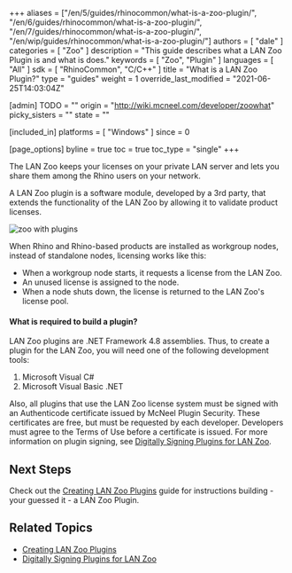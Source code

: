 +++
aliases = ["/en/5/guides/rhinocommon/what-is-a-zoo-plugin/", "/en/6/guides/rhinocommon/what-is-a-zoo-plugin/", "/en/7/guides/rhinocommon/what-is-a-zoo-plugin/", "/en/wip/guides/rhinocommon/what-is-a-zoo-plugin/"]
authors = [ "dale" ]
categories = [ "Zoo" ]
description = "This guide describes what a LAN Zoo Plugin is and what is does."
keywords = [ "Zoo", "Plugin" ]
languages = [ "All" ]
sdk = [ "RhinoCommon", "C/C++" ]
title = "What is a LAN Zoo Plugin?"
type = "guides"
weight = 1
override_last_modified = "2021-06-25T14:03:04Z"

[admin]
TODO = ""
origin = "http://wiki.mcneel.com/developer/zoowhat"
picky_sisters = ""
state = ""

[included_in]
platforms = [ "Windows" ]
since = 0

[page_options]
byline = true
toc = true
toc_type = "single"
+++

The LAN Zoo keeps your licenses on your private LAN server and lets you share them among the Rhino users on your network.

A LAN Zoo plugin is a software module, developed by a 3rd party, that extends the functionality of the LAN Zoo by allowing it to validate product licenses.

![zoo with plugins](/images/what-is-a-zoo-plugin-01.png)

When Rhino and Rhino-based products are installed as workgroup nodes, instead of standalone nodes, licensing works like this:

- When a workgroup node starts, it requests a license from the LAN Zoo.
- An unused license is assigned to the node.
- When a node shuts down, the license is returned to the LAN Zoo's license pool.

#### What is required to build a plugin?

LAN Zoo plugins are .NET Framework 4.8 assemblies. Thus, to create a plugin for the LAN Zoo, you will need one of the following development tools:

1. Microsoft Visual C#
1. Microsoft Visual Basic .NET

Also, all plugins that use the LAN Zoo license system must be signed with an Authenticode certificate issued by McNeel Plugin Security. These certificates are free, but must be requested by each developer. Developers must agree to the Terms of Use before a certificate is issued. For more information on plugin signing, see [Digitally Signing Plugins for LAN Zoo](/guides/rhinocommon/digitally-signing-plugins-for-zoo).

## Next Steps

Check out the [Creating LAN Zoo Plugins](/guides/rhinocommon/creating-zoo-plugins) guide for instructions building - your guessed it - a LAN Zoo Plugin.


## Related Topics

- [Creating LAN Zoo Plugins](/guides/rhinocommon/creating-zoo-plugins)
- [Digitally Signing Plugins for LAN Zoo](/guides/rhinocommon/digitally-signing-plugins-for-zoo)
